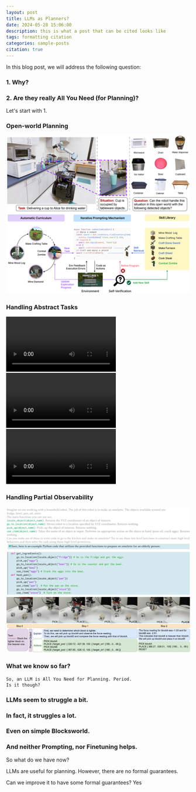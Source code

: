 ```yaml
---
layout: post
title: LLMs as Planners?
date: 2024-05-28 15:06:00
description: this is what a post that can be cited looks like
tags: formatting citation
categories: sample-posts
citation: true
---
```


In this blog post, we will address the following question:

### 1. Why?
### 2. Are they really All You Need (for Planning)?

Let's start with 1.

### Open-world Planning

<div class="row">
    <!-- Full width image -->
    <div class="col-sm-12 mt-3 mt-md-0">
        <img src="/assets/img/open-world-planning-1.png" alt="Description of the image content" class="img-fluid rounded z-depth-1" onerror="this.onerror=null; this.src='image-not-found.png';">
    </div>
</div>

<div class="row">
    <!-- Full width image -->
    <div class="col-sm-12 mt-3 mt-md-0">
        <img src="/assets/img/open-world-planning-2.png" alt="Description of the image content" class="img-fluid rounded z-depth-1" onerror="this.onerror=null; this.src='image-not-found.png';">
    </div>
</div>


### Handling Abstract Tasks

<div class="container">
    <div class="row">
        <!-- Video 1 -->
        <div class="col-md-4">
            <video class="img-fluid rounded" controls>
                <source src="/assets/videos/organize_closet.mp4" type="video/mp4">
                Your browser does not support the video tag.
            </video>
        </div>
        <!-- Video 2 -->
        <div class="col-md-4">
            <video class="img-fluid rounded" controls>
                <source src="/assets/videos/browse_internet.mp4" type="video/mp4">
                Your browser does not support the video tag.
            </video>
        </div>
        <!-- Video 3 -->
        <div class="col-md-4">
            <video class="img-fluid rounded" controls>
                <source src="/assets/videos/turn_off_tv.mp4" type="video/mp4">
                Your browser does not support the video tag.
            </video>
        </div>
    </div>
</div>

### Handling Partial Observability

<div class="row">
    <!-- Full width image -->
    <div class="col-sm-12 mt-3 mt-md-0">
        <img src="/assets/img/partial-observability.png" alt="Description of the image content" class="img-fluid rounded z-depth-1" onerror="this.onerror=null; this.src='image-not-found.png';">
    </div>
</div>

<div class="row">
    <!-- Full width image -->
    <div class="col-sm-12 mt-3 mt-md-0">
        <img src="/assets/img/partial-observability-2.png" alt="Description of the image content" class="img-fluid rounded z-depth-1" onerror="this.onerror=null; this.src='image-not-found.png';">
    </div>
</div>

### What we know so far?
    So, an LLM is All You Need for Planning. Period. 
    Is it though?

### LLMs seem to struggle a bit.

### In fact, it struggles a lot.

### Even on simple Blocksworld.

### And neither Prompting, nor Finetuning helps.

So what do we have now?

LLMs are useful for planning. However, there are no formal guarantees.

Can we improve it to have some formal guarantees? 
    Yes